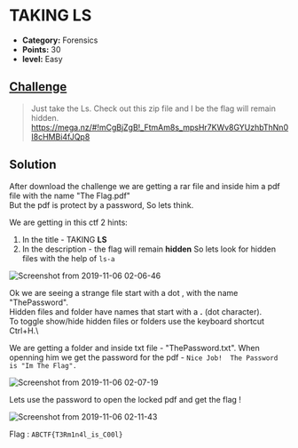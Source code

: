 

# TAKING LS

* **Category:** Forensics
* **Points:** 30
* **level:** Easy

## [Challenge](https://ctflearn.com/problems/103)

> Just take the Ls. Check out this zip file and I be the flag will remain hidden.\
>  https://mega.nz/#!mCgBjZgB!_FtmAm8s_mpsHr7KWv8GYUzhbThNn0I8cHMBi4fJQp8

## Solution

After download the challenge we are getting a rar file and inside him a pdf file with the name "The Flag.pdf"\
But the pdf is protect by a password, So lets think.

We are getting in this ctf 2 hints:
1. In the title - TAKING **LS**
2. In the description - the flag will remain **hidden** So lets look for hidden files with the help of ```ls-a```


![Screenshot from 2019-11-06 02-06-46](https://user-images.githubusercontent.com/57364083/68250796-65840a00-002a-11ea-958c-03798d5beade.png)

Ok we are seeing a strange file start with a dot , with the name "ThePassword".\
Hidden files and folder have names that start with a **.** (dot character). \
To toggle show/hide hidden files or folders use the keyboard shortcut Ctrl+H.\

We are getting a folder and inside txt file - "ThePassword.txt".
When openning him we get the password for the pdf - ```Nice Job!  The Password is "Im The Flag".```


![Screenshot from 2019-11-06 02-07-19](https://user-images.githubusercontent.com/57364083/68251412-b8aa8c80-002b-11ea-87cd-c17fa42117a0.png)

Lets use the password to open the locked pdf and get the flag !

![Screenshot from 2019-11-06 02-11-43](https://user-images.githubusercontent.com/57364083/68251515-fdcebe80-002b-11ea-9f39-61da7fdc27b0.png)



Flag : ```ABCTF{T3Rm1n4l_is_C00l} ```


